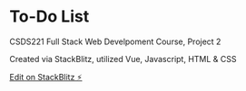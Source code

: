 # To-Do List

CSDS221 Full Stack Web Develpoment Course, Project 2 

Created via StackBlitz, utilized Vue, Javascript, HTML & CSS

[Edit on StackBlitz ⚡️](https://stackblitz.com/edit/vue-ye22yg)
